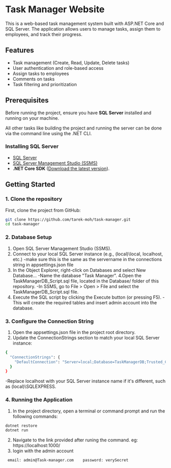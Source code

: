 # Task Manager Website

This is a web-based task management system built with ASP.NET Core and SQL Server. The application allows users to manage tasks, assign them to employees, and track their progress.

## Features

- Task management (Create, Read, Update, Delete tasks)
- User authentication and role-based access
- Assign tasks to employees
- Comments on tasks
- Task filtering and prioritization

## Prerequisites

Before running the project, ensure you have **SQL Server** installed and running on your machine. 

All other tasks like building the project and running the server can be done via the command line using the .NET CLI.

### Installing SQL Server

- [SQL Server](https://www.microsoft.com/en-us/sql-server)
- [SQL Server Management Studio (SSMS)](https://docs.microsoft.com/en-us/sql/ssms/download-sql-server-management-studio-ssms)
- **.NET Core SDK** ([Download the latest version](https://dotnet.microsoft.com/download)).

## Getting Started

### 1. Clone the repository

First, clone the project from GitHub:

```bash
git clone https://github.com/tarek-moh/task-manager.git
cd task-manager
```
### 2. Database Setup
1. Open SQL Server Management Studio (SSMS).
2. Connect to your local SQL Server instance (e.g., (local)\local, localhost, etc.)
   -make sure this is the same as the servername in the connections string in appsettings.json file
3. In the Object Explorer, right-click on Databases and select New Database...
   -Name the database "Task Manager".
4.Open the TaskManagerDB_Script.sql file, located in the Database/ folder of this repository.
   -In SSMS, go to File > Open > File and select the TaskManagerDB_Script.sql file.
5. Execute the SQL script by clicking the Execute button (or pressing F5).
   -This will create the required tables and insert admin account into the database.
### 3. Configure the Connection String
1. Open the appsettings.json file in the project root directory.
2. Update the ConnectionStrings section to match your local SQL Server instance:
```bash
{
  "ConnectionStrings": {
    "DefaultConnection": "Server=local;Database=TaskManagerDB;Trusted_Connection=True;MultipleActiveResultSets=true"
  }
}
```
-Replace localhost with your SQL Server instance name if it's different, such as (local)\SQLEXPRESS.
### 4. Running the Application
1. In the project directory, open a terminal or command prompt and run the following commands:
```bash
dotnet restore
dotnet run
```
2. Navigate to the link provided after runing the command. eg: https://localhost:1000/
3. login with the admin account
```bash
 email: admin@Task-manager.com    password: verySecret
